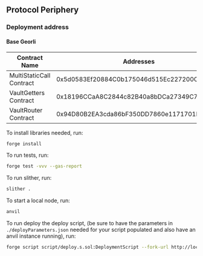 ## Protocol Periphery

### Deployment address

#### Base Georli
| Contract Name  | Addresses |
| ------------- | ------------- |
| MultiStaticCall Contract | 0x5d0583Ef20884C0b175046d515Ec227200C12C89  |
| VaultGetters Contract  | 0x18196CCaA8C2844c82B40a8bDCa27349C7466280  |
| VaultRouter Contract  | 0x94D80B2EA3cda86bF350DD7860e1171701F284c8  |


To install libraries needed, run:

```zsh
forge install
```

To run tests, run:

```zsh
forge test -vvv --gas-report
```

To run slither, run:

```zsh
slither .
```

To start a local node, run:

```zsh
anvil
```

To run deploy the deploy script, (be sure to have the parameters in `./deployParameters.json` needed for your script populated and also have an anvil instance running), run:

```zsh
forge script script/deploy.s.sol:DeploymentScript --fork-url http://localhost:8545 --broadcast
```


